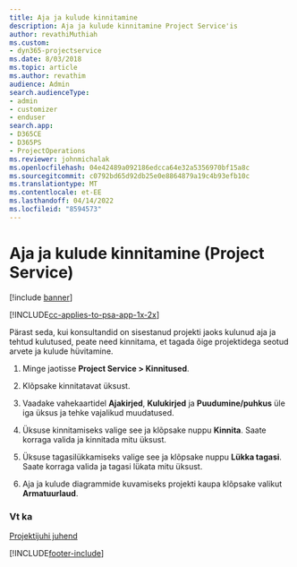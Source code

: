 ```yaml
---
title: Aja ja kulude kinnitamine
description: Aja ja kulude kinnitamine Project Service'is
author: revathiMuthiah
ms.custom:
- dyn365-projectservice
ms.date: 8/03/2018
ms.topic: article
ms.author: revathim
audience: Admin
search.audienceType:
- admin
- customizer
- enduser
search.app:
- D365CE
- D365PS
- ProjectOperations
ms.reviewer: johnmichalak
ms.openlocfilehash: 04e42489a092186edcca64e32a5356970bf15a8c
ms.sourcegitcommit: c0792bd65d92db25e0e8864879a19c4b93efb10c
ms.translationtype: MT
ms.contentlocale: et-EE
ms.lasthandoff: 04/14/2022
ms.locfileid: "8594573"
---
```

# <a name="approve-time-and-expenses-project-service"></a>Aja ja kulude kinnitamine (Project Service)

[!include [banner](../includes/psa-now-project-operations.md)]

[!INCLUDE[cc-applies-to-psa-app-1x-2x](../includes/cc-applies-to-psa-app-1x-2x.md)]

Pärast seda, kui konsultandid on sisestanud projekti jaoks kulunud aja ja tehtud kulutused, peate need kinnitama, et tagada õige projektidega seotud arvete ja kulude hüvitamine.  
  
1.  Minge jaotisse **Project Service > Kinnitused**.  
  
2.  Klõpsake kinnitatavat üksust.  
  
3.  Vaadake vahekaartidel **Ajakirjed**, **Kulukirjed** ja **Puudumine/puhkus** üle iga üksus ja tehke vajalikud muudatused.  
  
4.  Üksuse kinnitamiseks valige see ja klõpsake nuppu **Kinnita**. Saate korraga valida ja kinnitada mitu üksust.  
  
5.  Üksuse tagasilükkamiseks valige see ja klõpsake nuppu **Lükka tagasi**. Saate korraga valida ja tagasi lükata mitu üksust.  
  
6.  Aja ja kulude diagrammide kuvamiseks projekti kaupa klõpsake valikut **Armatuurlaud**.  
  
### <a name="see-also"></a>Vt ka  
 [Projektijuhi juhend](../psa/project-manager-guide.md)


[!INCLUDE[footer-include](../includes/footer-banner.md)]
